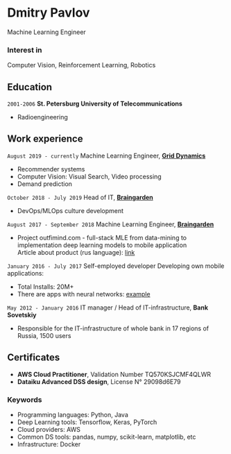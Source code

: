 
# Dmitry Pavlov
Machine Learning Engineer

### Interest in
Computer Vision, Reinforcement Learning, Robotics

## Education
`2001-2006`
__St.  Petersburg University of Telecommunications__
* Radioengineering

## Work experience
`August 2019 - currently`
Machine Learning Engineer, [__Grid Dynamics__](https://www.griddynamics.com/)
* Recommender systems
* Computer Vision: Visual Search, Video processing
* Demand prediction

`October 2018 - July 2019`
Head of IT, [__Braingarden__](https://braingarden.ai)
* DevOps/MLOps culture development

`August 2017 - September 2018`
Machine Learning Engineer, [__Braingarden__](https://braingarden.ai)
* Project outfimind.com - full-stack MLE from data-mining to implementation deep learning models to mobile application  
Article about product (rus language): [link](https://vc.ru/tribuna/38102-taymlayn-outfitmind)

`January 2016 - July 2017`
Self-employed developer
Developing own mobile applications:
* Total Installs: 20M+
* There are apps with neural networks: [example](https://github.com/deerslab/quickdraw)

`May 2012 - January 2016`
IT manager / Head of IT-infrastructure, __Bank Sovetskiy__
* Responsible for the IT-infrastructure of whole bank in 17 regions of Russia, 1500 users

## Certificates
* __AWS Cloud Practitioner__, Validation Number TQ570KSJCMF4QLWR
* __Dataiku Advanced DSS design__, License N° 29098d6E79

### Keywords
* Programming languages: Python, Java
* Deep Learning tools: Tensorflow, Keras, PyTorch
* Cloud providers: AWS
* Common DS tools: pandas, numpy, scikit-learn, matplotlib, etc
* Infrastructure: Docker